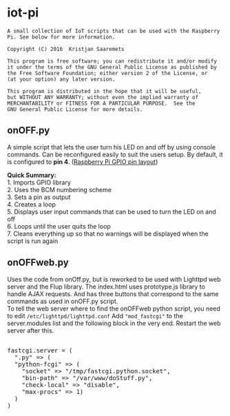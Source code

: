 # iot-pi

    A small collection of IoT scripts that can be used with the Raspberry Pi. See below for more information. 
    
    Copyright (C) 2016  Kristjan Saaremets
    
    This program is free software; you can redistribute it and/or modify
    it under the terms of the GNU General Public License as published by
    the Free Software Foundation; either version 2 of the License, or
    (at your option) any later version.

    This program is distributed in the hope that it will be useful,
    but WITHOUT ANY WARRANTY; without even the implied warranty of
    MERCHANTABILITY or FITNESS FOR A PARTICULAR PURPOSE.  See the
    GNU General Public License for more details.


<h2>onOFF.py</h2>
<p>A simple script that lets the user turn his LED on and off by using console commands. Can be reconfigured easily to suit the users setup. By default, it is configured to <b>pin 4</b>. (<a href="http://www.elektronik-kompendium.de/sites/raspberry-pi/fotos/raspberry-pi-15.jpg">Raspberry Pi GPIO pin layout</a>)</p>
<b>Quick Summary:</b><br>
1. Imports GPIO library<br>
2. Uses the BCM numbering scheme<br>
3. Sets a pin as output<br>
4. Creates a loop<br>
5. Displays user input commands that can be used to turn the LED on and off<br>
6. Loops until the user quits the loop<br>
7. Cleans everything up so that no warnings will be displayed when the script is run again<br>
<h2>onOFFweb.py</h2>
Uses the code from onOff.py, but is reworked to be used with Lighttpd web server and the Flup library.
The index.html uses prototype.js library to handle AJAX requests. And has three buttons that correspond to the same commands as used in onOFF.py script.
<br>
To tell the web server where to find the onOFFweb python script, you need to edit <code>/etc/lighttpd/lighttpd.conf</code> Add <code>"mod_fastcgi"</code> to the server.modules list and the following block in the very end. Restart the web server after this.
<pre>  
fastcgi.server = (
  ".py" => (      
  "python-fcgi" => (       
    "socket" => "/tmp/fastcgi.python.socket",       
    "bin-path" => "/var/www/doStuff.py",      
    "check-local" => "disable",      
    "max-procs" => 1)  
  ) 
)  
</pre>
